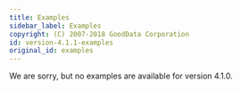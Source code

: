 ```yaml
---
title: Examples
sidebar_label: Examples
copyright: (C) 2007-2018 GoodData Corporation
id: version-4.1.1-examples
original_id: examples
---
```


We are sorry, but no examples are available for version 4.1.0.